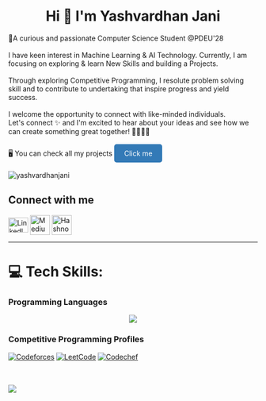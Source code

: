 <h1 align="center">Hi 👋 I'm Yashvardhan Jani </h1>
🎯A curious and passionate Computer Science Student @PDEU'28<br><br>I have keen interest in Machine Learning & AI Technology. Currently, I am focusing on exploring & learn New Skills and building a Projects.<br><br>Through exploring Competitive Programming, I resolute problem solving skill and to contribute to undertaking that inspire progress and yield success.<br><br>I welcome the opportunity to connect with like-minded individuals.<br>Let's connect ✨ and I'm excited to hear about your ideas and see how we can create something great together! 🫱🏻‍🫲🏼
<br><br>
🖥️ You can check all my projects <a href="https://github.com/YashvardhanJani?tab=repositories" style="display:inline-block;padding:10px 20px;background-color:#337ab7;color:#ffffff;text-decoration:none;border-radius:5px;">Click me</a>
<br><br>
<span align="left"> <img src="https://komarev.com/ghpvc/?username=yashvardhanjani&label=Profile%20views&color=0e75b6&style=flat" alt="yashvardhanjani" /> </span>


## Connect with me
<p align="center">

<a href="https://www.linkedin.com/in/yashvardhan-jani" target="blank"><img align="center" src="https://raw.githubusercontent.com/rahuldkjain/github-profile-readme-generator/master/src/images/icons/Social/linked-in-alt.svg" alt="LinkedIn" height="30" width="40" /></a>
<a href="https://medium.com/@yashvardhanjani" target="blank"><img align="center" src="https://findingtom.com/images/uploads/medium-logo/article-image-00.jpeg"  alt="Medium" height="40" width="40" /></a>
<a href="https://hashnode.com/@YashvardhanJani" target="blank"><img align="center" src="https://play-lh.googleusercontent.com/NhWlAT4TbjIjirMZfl77W2B8Y1P0gpSNTui6aQYUXJNMhbe8OrUhnfjtccRF3eNFkRo"  alt="Hashnode" height="40" width="40" /></a>
</p>


<hr>


# 💻 Tech Skills:
### Programming Languages
<p align="center">
  <a href="https://skillicons.dev">
    <img src="https://skillicons.dev/icons?i=html,c,py" />
  </a>
</p>

 
### Competitive Programming Profiles
[![Codeforces](https://img.shields.io/badge/Codeforces-1F8ACB.svg?style=for-the-badge&logo=codeforces&logoColor=white)](https://codeforces.com/profile/YashvardhanJani)
[![LeetCode](https://img.shields.io/badge/LeetCode-FFA116.svg?style=for-the-badge&logo=leetcode&logoColor=white)](https://leetcode.com/u/YashvardhanJani/)
[![Codechef](https://img.shields.io/badge/Codechef-5B4638.svg?style=for-the-badge&logo=codechef&logoColor=white)](https://www.codechef.com/users/yashvardhan71)


<br><br>
![](https://github-readme-streak-stats.herokuapp.com/?user=YashvardhanJani&theme=radical&hide_border=false)
